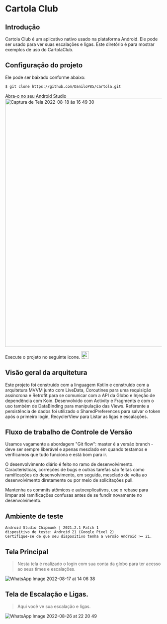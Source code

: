 # Cartola Club

## Introdução
Cartola Club é um aplicativo nativo usado na plataforma Android. Ele pode ser usado para ver suas escalações e ligas. Este diretório é para mostrar exemplos de uso do CartolaClub. 

## Configuração do projeto
Ele pode ser baixado conforme abaixo:
```sh
$ git clone https://github.com/DaniloP85/cartola.git
```
Abra-o no seu Android Studio
<img width="796" alt="Captura de Tela 2022-08-18 às 16 49 30" src="https://user-images.githubusercontent.com/26841238/185482115-adb2f78d-4b36-4cac-a6b7-d2806b0b7bc5.png">

Execute o projeto no seguinte icone.
<img width="24" alt="Captura de Tela 2022-08-18 às 16 50 33" src="https://user-images.githubusercontent.com/26841238/185482305-56a82404-d54c-4590-a658-b855461eb1d2.png">

## Visão geral da arquitetura
Este projeto foi construido com a linguagem Kotlin e construído com a arquitetura MVVM junto com LiveData, Coroutines para uma requisição assíncrona e Retrofit para se comunicar com a API da Globo e Injeção de dependência com Koin.
Desenvolvido com Activity e Fragments e com o uso também de DataBinding para manipulação das Views.
Referente a persistência de dados foi utilizado o SharedPreferences para salvar o token após o primeiro login, RecyclerView para Listar as ligas e escalações.

## Fluxo de trabalho de Controle de Versão
Usamos vagamente a abordagem "Git flow": master é a versão
branch - deve ser sempre liberável e apenas mesclado em
quando testamos e verificamos que tudo funciona e está
bom para ir.

O desenvolvimento diário é feito no ramo de desenvolvimento. Características,
correções de bugs e outras tarefas são feitas como ramificações do desenvolvimento,
em seguida, mesclado de volta ao desenvolvimento diretamente ou por meio de solicitações pull.

Mantenha os commits atômicos e autoexplicativos, use o rebase para limpar
até ramificações confusas antes de se fundir novamente no desenvolvimento.

## Ambiente de teste
```
Android Studio Chipmunk | 2021.2.1 Patch 1
dispositivo de teste: Android 21 (Google Pixel 2)
Certifique-se de que seu dispositivo tenha a versão Android >= 21.
```

## Tela Principal
> Nesta tela é realizado o login com sua conta da globo para ter acesso ao seus times e escalações.

![WhatsApp Image 2022-08-17 at 14 06 38](https://user-images.githubusercontent.com/26841238/187085705-75a75056-8773-44df-9ed5-9bfc3ba63e3f.jpeg)


## Tela de Escalação e Ligas.
> Aqui você ve sua escalação e ligas.

![WhatsApp Image 2022-08-26 at 22 20 49](https://user-images.githubusercontent.com/26841238/187085758-cd61cdd5-deb9-48d9-a0f8-85c3e9f73f5c.jpeg)

